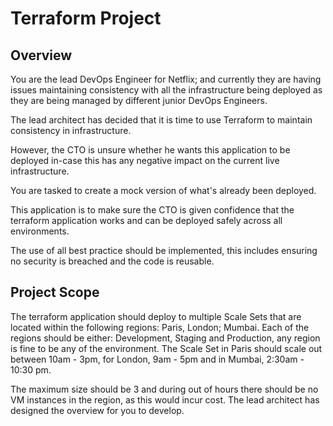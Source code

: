 # Terraform Project 

## Overview

You are the lead DevOps Engineer for Netflix; and currently they are having issues maintaining consistency with all the infrastructure being deployed as they are being managed by different junior DevOps Engineers.

The lead architect has decided that it is time to use Terraform to maintain consistency in infrastructure.

However, the CTO is unsure whether he wants this application to be deployed in-case this has any negative impact on the current live infrastructure.

You are tasked to create a mock version of what's already been deployed.

This application is to make sure the CTO is given confidence that the terraform application works and can be deployed safely across all environments.

The use of all best practice should be implemented, this includes ensuring no security is breached and the code is reusable.

 
## Project Scope

The terraform application should deploy to multiple Scale Sets that are located within the following regions: Paris, London; Mumbai. Each of the regions should be either: Development, Staging and Production, any region is fine to be any of the environment. The Scale Set in Paris should scale out between 10am - 3pm, for London, 9am - 5pm and in Mumbai, 2:30am - 10:30 pm.

The maximum size should be 3 and during out of hours there should be no VM instances in the region, as this would incur cost. The lead architect has designed the overview for you to develop.
